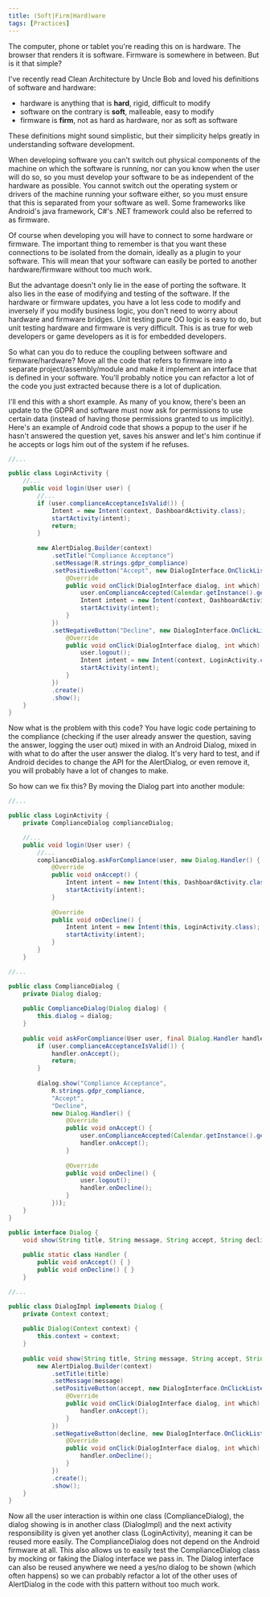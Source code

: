 ```yaml
---
title: (Soft|Firm|Hard)ware
tags: [Practices]
---
```

The computer, phone or tablet you're reading this on is hardware. The browser that renders it is software. Firmware is somewhere in between. But is it that simple?

<!-- truncate -->

I've recently read Clean Architecture by Uncle Bob and loved his definitions of software and hardware:
* hardware is anything that is **hard**, rigid, difficult to modify
* software on the contrary is **soft**, malleable, easy to modify
* firmware is **firm**, not as hard as hardware, nor as soft as software

These definitions might sound simplistic, but their simplicity helps greatly in understanding software development.

When developing software you can't switch out physical components of the machine on which the software is running, nor can you know when the user will do so, so you must develop your software to be as independent of the hardware as possible. You cannot switch out the operating system or drivers of the machine running your software either, so you must ensure that this is separated from your software as well. Some frameworks like Android's java framework, C#'s .NET framework could also be referred to as firmware.

Of course when developing you will have to connect to some hardware or firmware. The important thing to remember is that you want these connections to be isolated from the domain, ideally as a plugin to your software. This will mean that your software can easily be ported to another hardware/firmware without too much work.

But the advantage doesn't only lie in the ease of porting the software. It also lies in the ease of modifying and testing of the software. If the hardware or firmware updates, you have a lot less code to modify and inversely if you modify business logic, you don't need to worry about hardware and firmware bridges. Unit testing pure OO logic is easy to do, but unit testing hardware and firmware is very difficult. This is as true for web developers or game developers as it is for embedded developers.

So what can you do to reduce the coupling between software and firmware/hardware? Move all the code that refers to firmware into a separate project/assembly/module and make it implement an interface that is defined in your software. You'll probably notice you can refactor a lot of the code you just extracted because there is a lot of duplication.

I'll end this with a short example. As many of you know, there's been an update to the GDPR and software must now ask for permissions to use certain data (instead of having those permissions granted to us implicitly). Here's an example of Android code that shows a popup to the user if he hasn't answered the question yet, saves his answer and let's him continue if he accepts or logs him out of the system if he refuses.

```java
//...

public class LoginActivity {
    //...
    public void login(User user) {
        //...
        if (user.complianceAcceptanceIsValid()) {
            Intent = new Intent(context, DashboardActivity.class);
            startActivity(intent);
            return;
        }
        
        new AlertDialog.Builder(context)
            .setTitle("Compliance Acceptance")
            .setMessage(R.strings.gdpr_compliance)
            .setPositiveButton("Accept", new DialogInterface.OnClickListener() {
                @Override
                public void onClick(DialogInterface dialog, int which) {
                    user.onComplianceAccepted(Calendar.getInstance().getTime());
                    Intent intent = new Intent(context, DashboardActivity.class);
                    startActivity(intent);
                }
            })
            .setNegativeButton("Decline", new DialogInterface.OnClickListener() {
                @Override
                public void onClick(DialogInterface dialog, int which) {
                    user.logout();
                    Intent intent = new Intent(context, LoginActivity.class);
                    startActivity(intent);
                }
            })
            .create()
            .show();
    }
}
```

Now what is the problem with this code? You have logic code pertaining to the compliance (checking if the user already answer the question, saving the answer, logging the user out) mixed in with an Android Dialog, mixed in with what to do after the user answer the dialog. It's very hard to test, and if Android decides to change the API for the AlertDialog, or even remove it, you will probably have a lot of changes to make.

So how can we fix this? By moving the Dialog part into another module:

```java
//...

public class LoginActivity {
    private ComplianceDialog complianceDialog;

    //...
    public void login(User user) {
        //...
        complianceDialog.askForCompliance(user, new Dialog.Handler() {
            @Override
            public void onAccept() {
                Intent intent = new Intent(this, DashboardActivity.class);
                startActivity(intent);
            }
            
            @Override
            public void onDecline() {
                Intent intent = new Intent(this, LoginActivity.class);
                startActivity(intent);
            }
        }
    }
```

```java
//...

public class ComplianceDialog {
    private Dialog dialog;
    
    public ComplianceDialog(Dialog dialog) {
        this.dialog = dialog;
    }
    
    public void askForCompliance(User user, final Dialog.Handler handler) {
        if (user.complianceAcceptanceIsValid()) {
            handler.onAccept();
            return;
        }
        
        dialog.show("Compliance Acceptance", 
            R.strings.gdpr_compliance,
            "Accept",
            "Decline",
            new Dialog.Handler() {
                @Override
                public void onAccept() {
                    user.onComplianceAccepted(Calendar.getInstance().getTime());
                    handler.onAccept();
                }
                
                @Override
                public void onDecline() {
                    user.logout();
                    handler.onDecline();
                }
            }));
    }
}
```

```java
public interface Dialog {
    void show(String title, String message, String accept, String decline, Dialog.Handler handler);
    
    public static class Handler {
        public void onAccept() { }
        public void onDecline() { }
    }
```

```java
//...

public class DialogImpl implements Dialog {
    private Context context;
    
    public Dialog(Context context) {
        this.context = context;
    }
    
    public void show(String title, String message, String accept, String decline, Dialog.Handler handler) {
        new AlertDialog.Builder(context)
            .setTitle(title)
            .setMessage(message)
            .setPositiveButton(accept, new DialogInterface.OnClickListener() {
                @Override
                public void onClick(DialogInterface dialog, int which) {
                    handler.onAccept();
                }
            })
            .setNegativeButton(decline, new DialogInterface.OnClickListener() {
                @Override
                public void onClick(DialogInterface dialog, int which) {
                    handler.onDecline();
                }
            })
            .create();
            .show();
    }
}
```

Now all the user interaction is within one class (ComplianceDialog), the dialog showing is in another class (DialogImpl) and the next activity responsibility is given yet another class (LoginActivity), meaning it can be reused more easily. The ComplianceDialog does not depend on the Android firmware at all. This also allows us to easily test the ComplianceDialog class by mocking or faking the Dialog interface we pass in. The Dialog interface can also be reused anywhere we need a yes/no dialog to be shown (which often happens) so we can probably refactor a lot of the other uses of AlertDialog in the code with this pattern without too much work.
